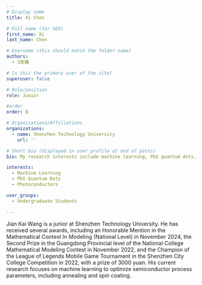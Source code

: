 ```yaml
---
# Display name
title: Xi Chen

# Full name (for SEO)
first_name: Xi
last_name: Chen

# Username (this should match the folder name)
authors:
  - S陈曦

# Is this the primary user of the site?
superuser: false

# Role/position
role: Junior

#order
order: B

# Organizations/Affiliations
organizations:
  - name: Shenzhen Technology University
    url: ''

# Short bio (displayed in user profile at end of posts) 
bio: My research interests include machine learning, PbS quantum dots, and photoconductors.

interests: 
  - Machine Learning
  - PbS Quantum Dots
  - Photoconductors

user_groups:
  - Undergraduate Students

---
```


Jian Kai Wang is a junior at Shenzhen Technology University. He has received several awards, including an Honorable Mention in the Mathematical Contest In Modeling (National Level) in November 2024, the Second Prize in the Guangdong Provincial level of the National College Mathematical Modeling Contest in November 2022, and the Champion of the League of Legends Mobile Game Tournament in the Shenzhen City College Competition in 2022, with a prize of 3000 yuan. His current research focuses on machine learning to optimize semiconductor process parameters, including annealing and spin coating.
